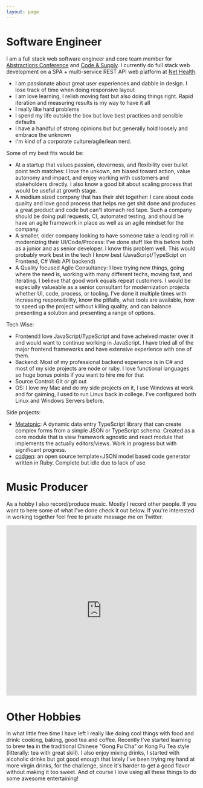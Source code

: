 ```yaml
---
layout: page
---
```


# Software Engineer
I am a full stack web software engineer and core team member for [Abstractions Conference](http://abstractions.io) and [Code & Supply](http://codeandsupply.co). I currently do full stack web development on a SPA + multi-service REST API web platform at [Net Health](http://nethealth.com). 

- I am passionate about great user experiences and dabble in design. I lose track of time when doing responsive layout 
- I am love learning, I relish moving fast but also doing things right. Rapid iteration and measuring results is my way to have it all
- I really like hard problems
- I spend my life outside the box but love best practices and sensible defaults
- I have a handful of strong opinions but but generally hold loosely and embrace the unknown
- I'm kind of a corporate culture/agile/lean nerd. 


Some of my best fits would be:

- At a startup that values passion, cleverness, and flexibility over bullet point tech matches: I love the unkown, am biased toward action, value autonomy and impact, and enjoy working with customers and stakeholders directly. I also know a good bit about scaling process that would be useful at growth stage.
- A medium sized company that has their shit together: I care about code quality and love good process that helps me get shit done and produces a great product and code but can't stomach red tape. Such a company should be doing pull requests, CI, automated testing, and should be have an agile framework in place as well as an agile mindset for the company.
- A smaller, older company looking to have someone take a leading roll in modernizing their UI/Code/Process: I've done stuff like this before both as a junior and as senior developer. I know this problem well. This would probably work best in the tech I know best (JavaScript/TypeScipt on Frontend, C# Web API backend)
- A Quality focused Agile Consultancy: I love trying new things, going where the need is, working with many different techs, moving fast, and iterating. I believe that good work equals repeat customers. I would be especially valueable as a senior consultant for modernization projects whether UI, code, process, or tooling. I've done it multiple times with increasing responsibility, know the pitfalls, what tools are available, how to speed up the project without killing quality, and can balance presenting a solution and presenting a range of options. 

Tech Wise: 

- Frontend:I love JavaScript/TypeScript and have acheived master over it and would want to continue working in JavaScript. I have tried all of the major frontend frameworks and have extensive experience with one of them.
- Backend: Most of my professional backend experience is in C# and most of my side projects are node or ruby. I love functional languages so huge bonus points if you want to hire me for that
- Source Control: Git or git out
- OS: I love my Mac and do my side projects on it, I use Windows at work and for gaiming, I used to run Linux back in college. I've configured both Linux and Windows Servers before. 

Side projects: 

- [Metatonic](https://github.com/beattyml1/metatonic-platfom): A dynamic data entry TypeScript library that can create complex forms from a simple JSON or TypeScript schema. Created as a core module that is view framework agnostic and react module that implements the actually editors/views. Work in progress but with significant progress.
- [codgen](https://github.com/beattyml1/codgen): an open source template+JSON model based code generator written in Ruby. Complete but idle due to lack of use

# Music Producer
As a hobby I also record/produce music. Mostly I record other people. If you want to here some of what I've done check it out below. If you're interested in working together feel free to private message me on Twitter.

<iframe width="100%" height="450" scrolling="no" frameborder="no" src="https://w.soundcloud.com/player/?url=https%3A//api.soundcloud.com/playlists/4790749&amp;auto_play=false&amp;hide_related=false&amp;show_comments=true&amp;show_user=true&amp;show_reposts=false&amp;visual=true"></iframe>

# Other Hobbies
In what little free time I have left I really like doing cool things with food and drink: cooking, baking, good tea and coffee. Recently I've started learning to brew tea in the traditional Chinese "Gong Fu Cha" or Kong Fu Tea style (litterally: tea with great skill). I also enjoy mixing drinks, I started with alcoholic drinks but got good enough that lately I've been trying my hand at more virgin drinks, for the challenge, since it's harder to get a good flavor without making it too sweet. And of course I love using all these things to do some awesome entertaining!
 
